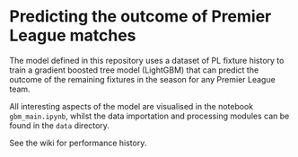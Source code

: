 # Predicting the outcome of Premier League matches

The model defined in this repository uses a dataset of PL fixture history to
train a gradient boosted tree model (LightGBM) that can predict the outcome
of the remaining fixtures in the season for any Premier League team.

All interesting aspects of the model are visualised in the notebook `gbm_main.ipynb`, whilst the data importation and processing modules can be found in the `data` directory.

See the wiki for performance history.
